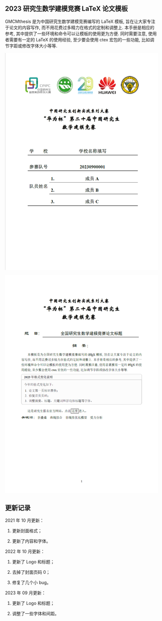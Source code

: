 
## 2023 研究生数学建模竞赛 LaTeX 论文模板

GMCMthesis 是为中国研究生数学建模竞赛编写的 LaTeX 模板, 旨在让大家专注于论文的内容写作, 而不用花费过多精力在格式的定制和调整上. 本手册是相应的参考, 其中提供了一些环境和命令可以让模板的使用更为方便. 同时需要注意, 使用者需要有一定的 LaTeX 的使用经验, 至少要会使用 ctex 宏包的一些功能, 比如调节字距或修改字体大小等等.

![example_1](example_1.png)

![example_2](example_2.png)

## 更新记录

2021 年 10 月更新：

1. 更新封面格式；

2. 更新了内容和字体。
 
2022 年 10 月更新：

1. 更新了 Logo 和标题；

2. 去掉了封面页码 0；

3. 修复了几个小 bug。

2023 年 09 月更新：

1. 更新了 Logo 和标题；

2. 调整了一些字体和间距。
